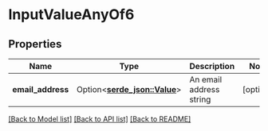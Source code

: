 # InputValueAnyOf6

## Properties

Name | Type | Description | Notes
------------ | ------------- | ------------- | -------------
**email_address** | Option<[**serde_json::Value**](.md)> | An email address string | [optional]

[[Back to Model list]](../README.md#documentation-for-models) [[Back to API list]](../README.md#documentation-for-api-endpoints) [[Back to README]](../README.md)


